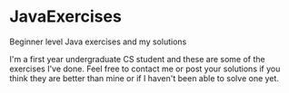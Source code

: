 # JavaExercises
Beginner level Java exercises and my solutions

I'm a first year undergraduate CS student and these are some of the exercises I've done. 
Feel free to contact me or post your solutions if you think they are better than mine or if I haven't been able to solve one yet.
